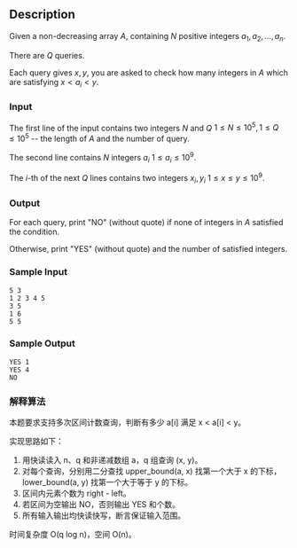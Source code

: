 ## Description

Given a non-decreasing array $A$, containing $N$ positive integers $a_1, a_2, \ldots, a_n$.

There are $Q$ queries.

Each query gives $x, y$, you are asked to check how many integers in $A$ which are satisfying $x < a_i < y$.

### Input

The first line of the input contains two integers $N$ and $Q$ $1 \leq N \leq 10^5, 1 \leq Q \leq 10^5$ -- the length of $A$ and the number of query.

The second line contains $N$ integers $a_i$ $1 \leq a_i \leq 10^9$.

The $i$-th of the next $Q$ lines contains two integers $x_i, y_i$ $1 \leq x \leq y \leq 10^9$.

### Output

For each query, print "NO" (without quote) if none of integers in $A$ satisfied the condition.

Otherwise, print "YES" (without quote) and the number of satisfied integers.

### Sample Input

``` log
5 3
1 2 3 4 5
3 5
1 6
5 5
```

### Sample Output

``` log
YES 1
YES 4
NO
```

### 解释算法

本题要求支持多次区间计数查询，判断有多少 a[i] 满足 x < a[i] < y。

实现思路如下：

1. 用快读读入 n、q 和非递减数组 a，q 组查询 (x, y)。
2. 对每个查询，分别用二分查找 upper_bound(a, x) 找第一个大于 x 的下标，lower_bound(a, y) 找第一个大于等于 y 的下标。
3. 区间内元素个数为 right - left。
4. 若区间为空输出 NO，否则输出 YES 和个数。
5. 所有输入输出均快读快写，断言保证输入范围。

时间复杂度 O(q log n)，空间 O(n)。
